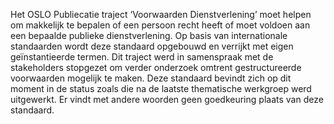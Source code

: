 Het OSLO Publiecatie traject ‘Voorwaarden Dienstverlening’ moet helpen om makkelijk te bepalen of een persoon recht heeft of moet voldoen aan een bepaalde publieke dienstverlening. Op basis van internationale standaarden wordt deze standaard opgebouwd en verrijkt met eigen geïnstantieerde termen.
Dit traject werd in samenspraak met de stakeholders stopgezet om verder onderzoek omtrent gestructureerde voorwaarden mogelijk te maken. Deze standaard bevindt zich op dit moment in de status zoals die na de laatste thematische werkgroep werd uitgewerkt. Er vindt met andere woorden geen goedkeuring plaats van deze standaard.
